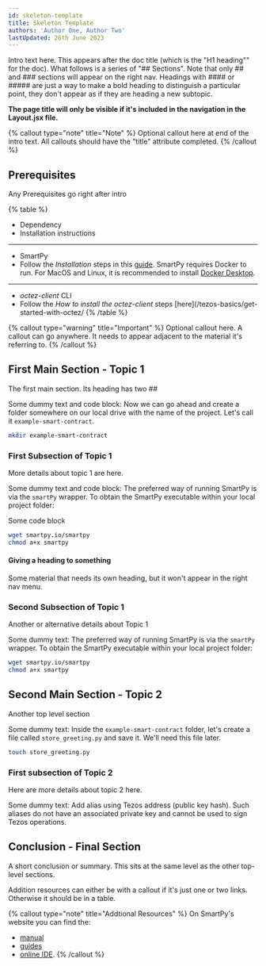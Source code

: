 ```yaml
---
id: skeleton-template
title: Skeleton Template
authors: 'Author One, Author Two'
lastUpdated: 26th June 2023
---
```


Intro text here. This appears after the doc title (which is the "H1 heading"" for the doc). What follows is a series of "## Sections". Note that only ## and ### sections will appear on the right nav. Headings with #### or ##### are just a way to make a bold heading to distinguish a particular point, they don't appear as if they are heading a new subtopic. 

**The page title will only be visible if it's included in the navigation in the Layout.jsx file.**

{% callout type="note" title="Note" %}
Optional callout here at end of the intro text. All callouts should have the "title" attribute completed. 
{% /callout %}

## Prerequisites

Any Prerequisites go right after intro 


{% table %}
* Dependency
* Installation instructions
---
* SmartPy
* Follow the _Installation_ steps in this [guide](https://smartpy.dev/docs/manual/introduction/installation). SmartPy requires Docker to run. For MacOS and Linux, it is recommended to install [Docker Desktop](https://www.docker.com/products/docker-desktop/).
---
* _octez-client_ CLI
* Follow the _How to install the octez-client_ steps [here](/tezos-basics/get-started-with-octez/
{% /table %}
                                                                                                    

{% callout type="warning" title="Important" %}
Optional callout here. A callout can go anywhere. It needs to appear adjacent to the material it's referring to.
{% /callout %}


## First Main Section - Topic 1

The first main section. Its heading has two ##

Some dummy text and code block: Now we can go ahead and create a folder somewhere on our local drive with the name of the project. Let's call it `example-smart-contract`.

```bash
mkdir example-smart-contract
```

### First Subsection of Topic 1

More details about topic 1 are here.

Some dummy text and code block: The preferred way of running SmartPy is via the `smartPy` wrapper. To obtain the SmartPy executable within your local project folder:

Some code block 

```bash
wget smartpy.io/smartpy
chmod a+x smartpy
```

#### Giving a heading to something 

Some material that needs its own heading, but it won't appear in the right nav menu.  


### Second Subsection of Topic 1

Another or alternative details about Topic 1

Some dummy text: The preferred way of running SmartPy is via the `smartPy` wrapper. To obtain the SmartPy executable within your local project folder:

```bash
wget smartpy.io/smartpy
chmod a+x smartpy
```


## Second Main Section - Topic 2

Another top level section 

Some dummy text: Inside the `example-smart-contract` folder, let's create a file called `store_greeting.py` and save it. We'll need this file later.

```bash
touch store_greeting.py
```

### First subsection of Topic 2 

Here are more details about topic 2 here. 

Some dummy text: Add alias using Tezos address (public key hash). Such aliases do not have an associated private key and cannot be used to sign Tezos operations.


## Conclusion - Final Section 

A short conclusion or summary. This sits at the same level as the other top-level sections.

Addition resources can either be with a callout if it's just one or two links. Otherwise it should be in a table. 


{% callout type="note" title="Addtional Resources" %}
On SmartPy's website you can find the:
- [manual](https://smartpy.dev/docs/manual/introduction/overview)
- [guides](https://smartpy.dev/docs/guides/) 
- [online IDE](https://smartpy.dev/ide). 
{% /callout %}
